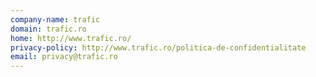 ```yaml
---
company-name: trafic
domain: trafic.ro
home: http://www.trafic.ro/
privacy-policy: http://www.trafic.ro/politica-de-confidentialitate
email: privacy@trafic.ro
---
```




